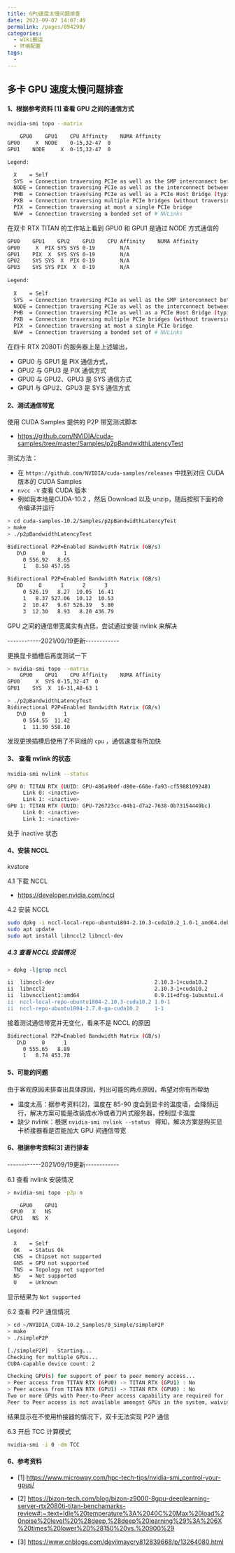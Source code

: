 ```yaml
---
title: GPU速度太慢问题排查
date: 2021-09-07 14:07:49
permalink: /pages/894290/
categories:
  - wiki搬运
  - 环境配置
tags:
  - 
---
```

## 多卡 GPU 速度太慢问题排查

#### 1、根据参考资料 [1] 查看 GPU 之间的通信方式

```bash
nvidia-smi topo --matrix
```

```bash
	GPU0	GPU1	CPU Affinity	NUMA Affinity
GPU0	 X 	NODE	0-15,32-47	0
GPU1	NODE	 X 	0-15,32-47	0

Legend:

  X    = Self
  SYS  = Connection traversing PCIe as well as the SMP interconnect between NUMA nodes (e.g., QPI/UPI)
  NODE = Connection traversing PCIe as well as the interconnect between PCIe Host Bridges within a NUMA node
  PHB  = Connection traversing PCIe as well as a PCIe Host Bridge (typically the CPU)
  PXB  = Connection traversing multiple PCIe bridges (without traversing the PCIe Host Bridge)
  PIX  = Connection traversing at most a single PCIe bridge
  NV#  = Connection traversing a bonded set of # NVLinks

```

在双卡 RTX TITAN 的工作站上看到 GPU0 和 GPU1 是通过 NODE 方式通信的

```bash
GPU0	GPU1	GPU2	GPU3	CPU Affinity	NUMA Affinity
GPU0	 X 	PIX	SYS	SYS	0-19		N/A
GPU1	PIX	 X 	SYS	SYS	0-19		N/A
GPU2	SYS	SYS	 X 	PIX	0-19		N/A
GPU3	SYS	SYS	PIX	 X 	0-19		N/A
 
Legend:
 
  X    = Self
  SYS  = Connection traversing PCIe as well as the SMP interconnect between NUMA nodes (e.g., QPI/UPI)
  NODE = Connection traversing PCIe as well as the interconnect between PCIe Host Bridges within a NUMA node
  PHB  = Connection traversing PCIe as well as a PCIe Host Bridge (typically the CPU)
  PXB  = Connection traversing multiple PCIe bridges (without traversing the PCIe Host Bridge)
  PIX  = Connection traversing at most a single PCIe bridge
  NV#  = Connection traversing a bonded set of # NVLinks 

```

在四卡 RTX 2080Ti 的服务器上是上述输出，

- GPU0 与 GPU1 是 PIX 通信方式，
- GPU2 与 GPU3 是 PIX 通信方式
- GPU0 与 GPU2、GPU3 是 SYS 通信方式
- GPU1 与 GPU2、GPU3 是 SYS 通信方式

#### 2、测试通信带宽

使用 CUDA Samples 提供的 P2P 带宽测试脚本

- https://github.com/NVIDIA/cuda-samples/tree/master/Samples/p2pBandwidthLatencyTest

测试方法：

- 在 `https://github.com/NVIDIA/cuda-samples/releases` 中找到对应 CUDA 版本的 CUDA Samples
- `nvcc -V` 查看 CUDA 版本
- 例如我本地是CUDA-10.2 ，然后 Download 以及 unzip，随后按照下面的命令编译并运行

```bash
> cd cuda-samples-10.2/Samples/p2pBandwidthLatencyTest
> make
> ./p2pBandwidthLatencyTest
```

```bash
Bidirectional P2P=Enabled Bandwidth Matrix (GB/s)
   D\D     0      1 
     0 556.92   8.65 
     1   8.58 457.95
```

```bash
Bidirectional P2P=Enabled Bandwidth Matrix (GB/s)
   DD     0      1      2      3 
     0 526.19   8.27  10.05  16.41 
     1   8.37 527.06  10.12  10.53 
     2  10.47   9.67 526.39   5.80 
     3  12.30   8.93   8.20 436.79
```

GPU 之间的通信带宽属实有点低，尝试通过安装 nvlink 来解决



------------2021/09/19更新------------

更换显卡插槽后再度测试一下

```bash
> nvidia-smi topo --matrix
	GPU0	GPU1	CPU Affinity	NUMA Affinity
GPU0	 X 	SYS	0-15,32-47	0
GPU1	SYS	 X 	16-31,48-63	1
```

```bash
> ./p2pBandwidthLatencyTest
Bidirectional P2P=Enabled Bandwidth Matrix (GB/s)
   D\D     0      1 
     0 554.55  11.42 
     1  11.30 558.10
```

发现更换插槽后使用了不同组的 `cpu` ，通信速度有所加快

#### 3、 查看 nvlink 的状态

```bash
nvidia-smi nvlink --status
```

```bash
GPU 0: TITAN RTX (UUID: GPU-486a9b0f-d80e-668e-fa93-cf5988109248)
	 Link 0: <inactive>
	 Link 1: <inactive>
GPU 1: TITAN RTX (UUID: GPU-726723cc-04b1-d7a2-7638-0b73154449bc)
	 Link 0: <inactive>
	 Link 1: <inactive>
```

处于 inactive 状态

#### 4、安装 NCCL 

kvstore

4.1 下载 NCCL

- https://developer.nvidia.com/nccl

4.2 安装 NCCL

```bash
sudo dpkg -i nccl-local-repo-ubuntu1804-2.10.3-cuda10.2_1.0-1_amd64.deb
sudo apt update
sudo apt install libnccl2 libnccl-dev
```

##### 4.3 查看 NCCL 安装情况

```bash
> dpkg -l|grep nccl

ii  libnccl-dev                                2.10.3-1+cuda10.2                                   amd64        NVIDIA Collective Communication Library (NCCL) Development Files
ii  libnccl2                                   2.10.3-1+cuda10.2                                   amd64        NVIDIA Collective Communication Library (NCCL) Runtime
ii  libvncclient1:amd64                        0.9.11+dfsg-1ubuntu1.4                              amd64        API to write one's own VNC server - client library
ii  nccl-local-repo-ubuntu1804-2.10.3-cuda10.2 1.0-1                                               amd64        nccl-local repository configuration files
ii  nccl-repo-ubuntu1804-2.7.8-ga-cuda10.2     1-1                                                 amd64        nccl repository configuration files
```



接着测试通信带宽并无变化，看来不是 NCCL 的原因

```bash
Bidirectional P2P=Enabled Bandwidth Matrix (GB/s)
   D\D     0      1 
     0 555.65   8.89 
     1   8.74 453.78
```

#### 5、可能的问题

由于客观原因未排查出具体原因，列出可能的两点原因，希望对你有所帮助

- 温度太高：据参考资料[2]，温度在 85-90 度会到显卡的温度墙，会降频运行，解决方案可能是改装成水冷或者刀片式服务器，控制显卡温度
- 缺少 nvlink：根据 `nvidia-smi nvlink --status ` 得知，解决方案是购买显卡桥接器看是否能加大 GPU 间通信带宽



#### 6、根据参考资料[3] 进行排查

------------2021/09/19更新------------

6.1 查看 nvlink 安装情况

```bash
> nvidia-smi topo -p2p n

 	GPU0	GPU1	
 GPU0	X	NS	
 GPU1	NS	X	

Legend:

  X    = Self
  OK   = Status Ok
  CNS  = Chipset not supported
  GNS  = GPU not supported
  TNS  = Topology not supported
  NS   = Not supported
  U    = Unknown
```

显示结果为 `Not supported `

6.2 查看 P2P 通信情况

```bash
> cd ~/NVIDIA_CUDA-10.2_Samples/0_Simple/simpleP2P
> make
> ./simpleP2P

[./simpleP2P] - Starting...
Checking for multiple GPUs...
CUDA-capable device count: 2

Checking GPU(s) for support of peer to peer memory access...
> Peer access from TITAN RTX (GPU0) -> TITAN RTX (GPU1) : No
> Peer access from TITAN RTX (GPU1) -> TITAN RTX (GPU0) : No
Two or more GPUs with Peer-to-Peer access capability are required for ./simpleP2P.
Peer to Peer access is not available amongst GPUs in the system, waiving test.
```

结果显示在不使用桥接器的情况下，双卡无法实现 P2P 通信

6.3 开启 TCC 计算模式

```bash
nvidia-smi -i 0 -dm TCC
```





#### 6、参考资料

- [1] https://www.microway.com/hpc-tech-tips/nvidia-smi_control-your-gpus/

- [2] https://bizon-tech.com/blog/bizon-z9000-8gpu-deeplearning-server-rtx2080ti-titan-benchamarks-review#:~:text=Idle%20temperature%3A%2040C%20Max%20load%20noise%20level%20%28deep,%28deep%20learning%29%3A%206X%20times%20lower%20%28150%20vs.%20900%29

- [3] https://www.cnblogs.com/devilmaycry812839668/p/13264080.html